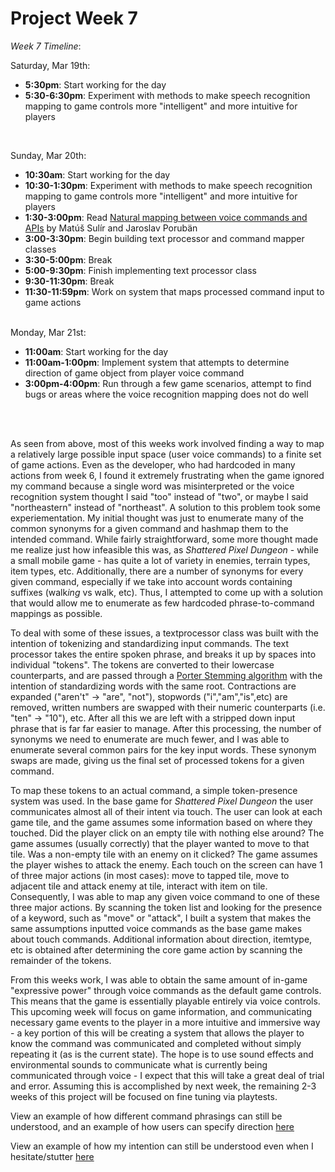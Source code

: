 <h1>Project Week 7</h1>

<i>Week 7 Timeline</i>: 
<br>

Saturday, Mar 19th: 
<ul>
  <li><b>5:30pm</b>: Start working for the day</li>
  <li><b>5:30-6:30pm</b>: Experiment with methods to make speech recognition mapping to game controls more "intelligent" and more intuitive for players</li>
</ul>
<br>

Sunday, Mar 20th: 
<ul>
  <li><b>10:30am</b>: Start working for the day</li>
  <li><b>10:30-1:30pm</b>: Experiment with methods to make speech recognition mapping to game controls more "intelligent" and more intuitive for players</li>
  <li><b>1:30-3:00pm</b>: Read <a href="https://www.degruyter.com/document/doi/10.1515/comp-2020-0125/html?lang=en">Natural mapping between voice commands and APIs</a> by Matúš Sulír and Jaroslav Porubän</li>
  <li><b>3:00-3:30pm</b>: Begin building text processor and command mapper classes</li>
  <li><b>3:30-5:00pm</b>: Break </li>
  <li><b>5:00-9:30pm</b>: Finish implementing text processor class</li>
  <li><b>9:30-11:30pm</b>: Break</li>
   <li><b>11:30-11:59pm</b>: Work on system that maps processed command input to game actions</li>
</ul>
<br>
Monday, Mar 21st: 
<ul>
  <li><b>11:00am</b>: Start working for the day</li>
  <li><b>11:00am-1:00pm</b>: Implement system that attempts to determine direction of game object from player voice command</li>
   <li><b>3:00pm-4:00pm</b>: Run through a few game scenarios, attempt to find bugs or areas where the voice recognition mapping does not do well</li>
 </ul>
 <br>
 <br>
 
 <p>
 As seen from above, most of this weeks work involved finding a way to map a relatively large possible input space (user voice commands) to a finite set of game actions. Even as the developer, who had hardcoded in many actions from week 6, I found it extremely frustrating when the game ignored my command because a single word was misinterpreted or the voice recognition system thought I said "too" instead of "two", or maybe I said "northeastern" instead of "northeast". A solution to this problem took some experiementation. My initial thought was just to enumerate many of the common synonyms for a given command and hashmap them to the intended command. While fairly straightforward, some more thought made me realize just how infeasible this was, as <i>Shattered Pixel Dungeon</i>  -  while a small mobile game - has quite a lot of variety in enemies, terrain types, item types, etc. Additionally, there are a number of synonyms for every given command, especially if we take into account words containing suffixes (walk<i>ing</i> vs walk, etc). Thus, I attempted to come up with a solution that would allow me to enumerate as few hardcoded phrase-to-command mappings as possible. 

 To deal with some of these issues, a textprocessor class was built with the intention of tokenizing and standardizing input commands. The text processor takes the entire spoken phrase, and breaks it up by spaces into individual "tokens". The tokens are converted to their lowercase counterparts, and are passed through a <a href="https://en.wikipedia.org/wiki/Stemming">Porter Stemming algorithm</a> with the intention of standardizing words with the same root. Contractions are expanded ("aren't" -> "are", "not"), stopwords ("i","am","is",etc) are removed, written numbers are swapped with their numeric counterparts (i.e. "ten" -> "10"), etc. After all this we are left with a stripped down input phrase that is far far easier to manage. After this processing, the number of synonyms we need to enumerate are much fewer, and I was able to enumerate several common pairs for the key input words. These synonym swaps are made, giving us the final set of processed tokens for a given command. 
  
To map these tokens to an actual command, a simple token-presence system was used. In the base game for <i>Shattered Pixel Dungeon</i> the user communicates almost all of their intent via touch. The user can look at each game tile, and the game assumes some information based on where they touched. Did the player click on an empty tile with nothing else around? The game assumes (usually correctly) that the player wanted to move to that tile. Was a non-empty tile with an enemy on it clicked? The game assumes the player wishes to attack the enemy. Each touch on the screen can have 1 of three major actions (in most cases): move to tapped tile, move to adjacent tile and attack enemy at tile, interact with item on tile. Consequently, I was able to map any given voice command to one of these three major actions. By scanning the token list and looking for the presence of a keyword, such as "move" or "attack", I built a system that makes the same assumptions inputted voice commands as the base game makes about touch commands. Additional information about direction, itemtype, etc is obtained after determining the core game action by scanning the remainder of the tokens. 
  

From this weeks work, I was able to obtain the same amount of in-game "expressive power" through voice commands as the default game controls. This means that the game is essentially playable entirely via voice controls. This upcoming week will focus on game information, and communicating necessary game events to the player in a more intuitive and immersive way - a key portion of this will be creating a system that allows the player to know the command was communicated and completed without simply repeating it (as is the current state). The hope is to use sound effects and environmental sounds to communicate what is currently being communicated through voice - I expect that this will take a great deal of trial and error.  Assuming this is accomplished by next week, the remaining 2-3 weeks of this project will be focused on fine tuning via playtests. 


  

View an example of how different command phrasings can still be understood, and an example of how users can specify direction <a href = "https://drive.google.com/file/d/1CcGDGjsLst1NuLBMsOg7GgH2T_R3Zd1w/view?usp=sharing">here</a> 
  
View an example of how my intention can still be understood even when I hesitate/stutter <a href ="https://drive.google.com/file/d/1CiL9KYj2Bu1NGUwQkAwcXxTbybObTujq/view?usp=sharing">here</a>
  
  
  
  


